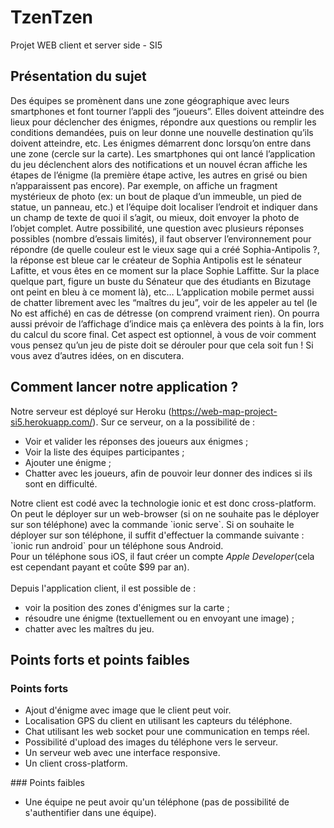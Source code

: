 # TzenTzen
Projet WEB client et server side - SI5

## Présentation du sujet
Des équipes se promènent dans une zone géographique avec leurs smartphones et font tourner l’appli des “joueurs”. Elles doivent atteindre des lieux pour déclencher des énigmes, répondre aux questions ou remplir les conditions demandées, puis on leur donne une nouvelle destination qu’ils doivent atteindre, etc.
Les énigmes démarrent donc lorsqu’on entre dans une zone (cercle sur la carte). Les smartphones qui ont lancé l’application du jeu déclenchent alors des notifications et un nouvel écran affiche les étapes de l’énigme (la première étape active, les autres en grisé ou bien n’apparaissent pas encore). Par exemple, on affiche un fragment mystérieux de photo (ex: un bout de plaque d’un immeuble, un pied de statue, un panneau, etc.) et l’équipe doit localiser l’endroit et indiquer dans un champ de texte de quoi il s’agit, ou mieux, doit envoyer la photo de l’objet complet. Autre possibilité, une question avec plusieurs réponses possibles (nombre d’essais limités), il faut observer l’environnement pour répondre (de quelle couleur est le vieux sage qui a créé Sophia-Antipolis ?, la réponse est bleue car le créateur de Sophia Antipolis est le sénateur Lafitte, et vous êtes en ce moment sur la place Sophie Laffitte. Sur la place quelque part, figure un buste du Sénateur que des étudiants en Bizutage ont peint en bleu à ce moment là), etc…
L’application mobile permet aussi de chatter librement avec les “maîtres du jeu”, voir de les appeler au tel (le No est affiché) en cas de détresse (on comprend vraiment rien). On pourra aussi prévoir de l’affichage d’indice mais ça enlèvera des points à la fin, lors du calcul du score final. Cet aspect est optionnel, à vous de voir comment vous pensez qu’un jeu de piste doit se dérouler pour que cela soit fun ! Si vous avez d’autres idées, on en discutera. 

## Comment lancer notre application ?
Notre serveur est déployé sur Heroku (https://web-map-project-si5.herokuapp.com/). Sur ce serveur, on a la possibilité de :
<ul>
<li> Voir et valider les réponses des joueurs aux énigmes ; </li>
<li> Voir la liste des équipes participantes ; </li>
<li> Ajouter une énigme ; </li>
<li> Chatter avec les joueurs, afin de pouvoir leur donner des indices si ils sont en difficulté. </li>
</ul>
Notre client est codé avec la technologie ionic et est donc cross-platform. On peut le déployer sur un web-browser (si on ne souhaite pas le déployer sur son téléphone) avec la commande `ionic serve`. Si on souhaite le déployer sur son téléphone, il suffit d'effectuer la commande suivante :
<br />
`ionic run android` pour un téléphone sous Android. <br />
Pour un téléphone sous iOS, il faut créer un compte <i>Apple Developer</i>(cela est cependant payant et coûte $99 par an).
<br /> <br/>
Depuis l'application client, il est possible de :
<ul>
<li> voir la position des zones d'énigmes sur la carte ; </li>
<li> résoudre une énigme (textuellement ou en envoyant une image) ; </li>
<li> chatter avec les maîtres du jeu. </li>
</ul>

## Points forts et points faibles
### Points forts
<ul>
<li> Ajout d'énigme avec image que le client peut voir. </li>
<li> Localisation GPS du client en utilisant les capteurs du téléphone. </li>
<li> Chat utilisant les web socket pour une communication en temps réel. </li>
<li> Possibilité d'upload des images du téléphone vers le serveur. </li>
<li> Un serveur web avec une interface responsive. </li>
<li> Un client cross-platform. </li>
</ul>
### Points faibles
<ul>
<li> Une équipe ne peut avoir qu'un téléphone (pas de possibilité de s'authentifier dans une équipe). </li>
</ul>
